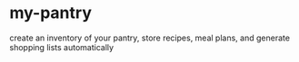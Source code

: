 # my-pantry
create an inventory of your pantry, store recipes, meal plans, and generate shopping lists automatically

